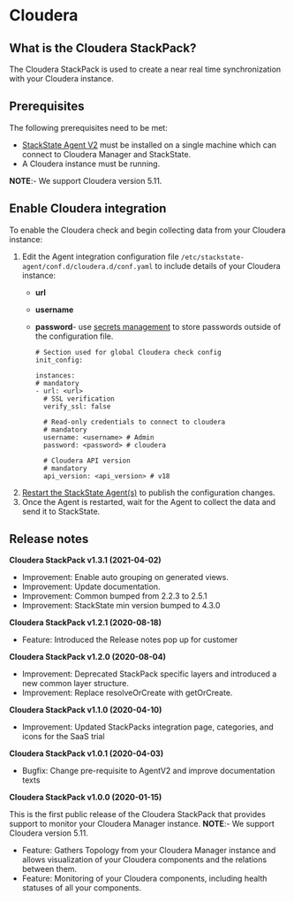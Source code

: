 # Cloudera

## What is the Cloudera StackPack?

The Cloudera StackPack is used to create a near real time synchronization with your Cloudera instance.

## Prerequisites

The following prerequisites need to be met:

* [StackState Agent V2](agent.md)  must be installed on a single machine which can connect to Cloudera Manager and StackState.
* A Cloudera instance must be running.

**NOTE**:- We support Cloudera version 5.11.

## Enable Cloudera integration

To enable the Cloudera check and begin collecting data from your Cloudera instance:

1. Edit the Agent integration configuration file `/etc/stackstate-agent/conf.d/cloudera.d/conf.yaml` to include details of your Cloudera instance:
   * **url**
   * **username**
   * **password**- use [secrets management](../../configure/security/secrets_management.md) to store passwords outside of the configuration file.

     ```text
     # Section used for global Cloudera check config
     init_config:

     instances:
     # mandatory
     - url: <url>
       # SSL verification
       verify_ssl: false    

       # Read-only credentials to connect to cloudera
       # mandatory
       username: <username> # Admin
       password: <password> # cloudera

       # Cloudera API version
       # mandatory
       api_version: <api_version> # v18
     ```
2. [Restart the StackState Agent\(s\)](agent.md#start-stop-restart-the-stackstate-agent) to publish the configuration changes.
3. Once the Agent is restarted, wait for the Agent to collect the data and send it to StackState.

## Release notes

**Cloudera StackPack v1.3.1 \(2021-04-02\)**

* Improvement: Enable auto grouping on generated views.
* Improvement: Update documentation.
* Improvement: Common bumped from 2.2.3 to 2.5.1
* Improvement: StackState min version bumped to 4.3.0

**Cloudera StackPack v1.2.1 \(2020-08-18\)**

* Feature: Introduced the Release notes pop up for customer

**Cloudera StackPack v1.2.0 \(2020-08-04\)**

* Improvement: Deprecated StackPack specific layers and introduced a new common layer structure.
* Improvement: Replace resolveOrCreate with getOrCreate.

**Cloudera StackPack v1.1.0 \(2020-04-10\)**

* Improvement: Updated StackPacks integration page, categories, and icons for the SaaS trial

**Cloudera StackPack v1.0.1 \(2020-04-03\)**

* Bugfix: Change pre-requisite to AgentV2 and improve documentation texts

**Cloudera StackPack v1.0.0 \(2020-01-15\)**

This is the first public release of the Cloudera StackPack that provides support to monitor your Cloudera Manager instance. **NOTE**:- We support Cloudera version 5.11.

* Feature: Gathers Topology from your Cloudera Manager instance and allows visualization of your Cloudera components and the relations between them.
* Feature: Monitoring of your Cloudera components, including health statuses of all your components.

